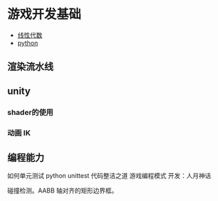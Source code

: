 # 游戏开发基础
+ <a href='线性代数.md'>线性代数</a>
+ <a href='python.md'>python</a>



## 渲染流水线


## unity
### shader的使用
### 动画 IK




## 编程能力
如何单元测试
python unittest
代码整洁之道
游戏编程模式
开发：人月神话

碰撞检测。AABB 轴对齐的矩形边界框。

